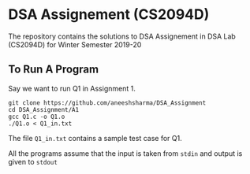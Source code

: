 # DSA Assignement (CS2094D)

The repository contains the solutions to DSA Assignement in DSA Lab (CS2094D) for Winter Semester 2019-20

## To Run A Program

Say we want to run Q1 in Assignment 1.

```
git clone https://github.com/aneeshsharma/DSA_Assignment
cd DSA_Assignment/A1
gcc Q1.c -o Q1.o
./Q1.o < Q1_in.txt
```

The file `Q1_in.txt` contains a sample test case for Q1.

All the programs assume that the input is taken from `stdin` and output is given to `stdout`

